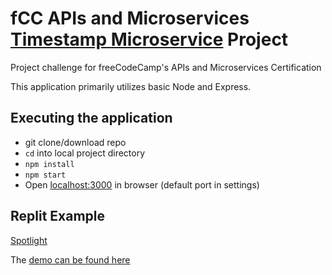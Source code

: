 # fCC APIs and Microservices [Timestamp Microservice](https://www.freecodecamp.org/learn/apis-and-microservices/apis-and-microservices-projects/timestamp-microservice) Project

Project challenge for freeCodeCamp's APIs and Microservices Certification

This application primarily utilizes basic Node and Express.

## Executing the application
* git clone/download repo
* `cd` into local project directory
* `npm install`
* `npm start`
* Open [localhost:3000](http://localhost:3000) in browser (default port in settings)

## Replit Example
[Spotlight](https://replit.com/@allemandi/fCC-Timestamp-Microservice-Project)

The [demo can be found here](https://fcc-Timestamp-Microservice-Project.allemandi.repl.co)
